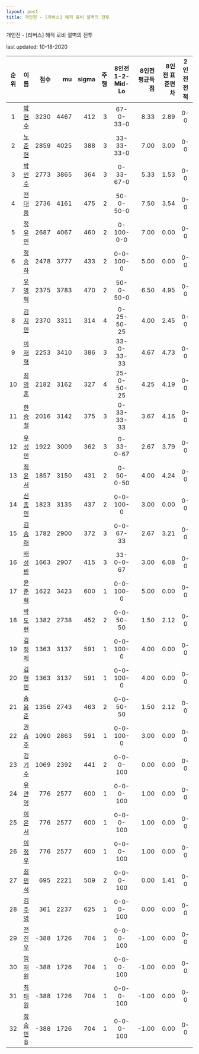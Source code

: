 ```yaml
---
layout: post
title: 개인전 - [리버스] 해적 로비 절벽의 전투
---
```



개인전 - [리버스] 해적 로비 절벽의 전투


last updated: 10-18-2020

| 순위 | 이름 | 점수 | mu | sigma | 주행 | 8인전 1-2-Mid-Lo | 8인전 평균득점 | 8인전 표준편차 | 2인전 전적 |
|:---:|:---:|---:|---:|---:|---:|:---:|---:|---:|:---:|
| 1 | [박현수](../bakhyeonsu) | 3230 | 4467 | 412 | 3 | 67-0-33-0 | 8.33 | 2.89 | 0-0 |
| 2 | [노준현](../nojunhyeon) | 2859 | 4025 | 388 | 3 | 33-33-33-0 | 7.00 | 3.00 | 0-0 |
| 3 | [박인수](../bakinsu) | 2773 | 3865 | 364 | 3 | 0-33-67-0 | 5.33 | 1.53 | 0-0 |
| 4 | [전대웅](../jeondaewoong) | 2736 | 4161 | 475 | 2 | 50-0-50-0 | 7.50 | 3.54 | 0-0 |
| 5 | [정유민](../jeongyumin) | 2687 | 4067 | 460 | 2 | 0-100-0-0 | 7.00 | 0.00 | 0-0 |
| 6 | [정승하](../jeongseungha) | 2478 | 3777 | 433 | 2 | 0-0-100-0 | 5.00 | 0.00 | 0-0 |
| 7 | [유영혁](../yuyeonghyeok) | 2375 | 3783 | 470 | 2 | 50-0-50-0 | 6.50 | 4.95 | 0-0 |
| 8 | [김지민](../gimjimin) | 2370 | 3311 | 314 | 4 | 0-25-50-25 | 4.00 | 2.45 | 0-0 |
| 9 | [이재혁](../ijaehyeok) | 2253 | 3410 | 386 | 3 | 33-0-33-33 | 4.67 | 4.73 | 0-0 |
| 10 | [최영훈](../choiyeonghun) | 2182 | 3162 | 327 | 4 | 25-0-50-25 | 4.25 | 4.19 | 0-0 |
| 11 | [한승철](../hanseungcheol) | 2016 | 3142 | 375 | 3 | 0-33-33-33 | 3.67 | 4.16 | 0-0 |
| 12 | [우성민](../useongmin) | 1922 | 3009 | 362 | 3 | 0-33-0-67 | 2.67 | 3.79 | 0-0 |
| 13 | [최윤서](../choiyunseo) | 1857 | 3150 | 431 | 2 | 0-50-0-50 | 4.00 | 4.24 | 0-0 |
| 14 | [신종민](../shinjongmin) | 1823 | 3135 | 437 | 2 | 0-0-100-0 | 3.00 | 0.00 | 0-0 |
| 15 | [김승래](../gimseungrae) | 1782 | 2900 | 372 | 3 | 0-0-67-33 | 2.67 | 3.21 | 0-0 |
| 16 | [배성빈](../baeseongbin) | 1663 | 2907 | 415 | 3 | 33-0-0-67 | 3.00 | 6.08 | 0-0 |
| 17 | [윤준혁](../yunjunhyeok) | 1622 | 3423 | 600 | 1 | 0-0-100-0 | 5.00 | 0.00 | 0-0 |
| 18 | [박도현](../bakdohyeon) | 1382 | 2738 | 452 | 2 | 0-0-50-50 | 1.50 | 2.12 | 0-0 |
| 19 | [김정제](../gimjeongje) | 1363 | 3137 | 591 | 1 | 0-0-100-0 | 4.00 | 0.00 | 0-0 |
| 20 | [김현민](../gimhyunmin) | 1363 | 3137 | 591 | 1 | 0-0-100-0 | 4.00 | 0.00 | 0-0 |
| 21 | [송용준](../songyongjun) | 1356 | 2743 | 463 | 2 | 0-0-50-50 | 1.50 | 2.12 | 0-0 |
| 22 | [권승주](../glamint) | 1090 | 2863 | 591 | 1 | 0-0-100-0 | 3.00 | 0.00 | 0-0 |
| 23 | [김기수](../gimgisu) | 1069 | 2392 | 441 | 2 | 0-0-0-100 | 0.00 | 0.00 | 0-0 |
| 24 | [유관영](../yugwanyeong) | 776 | 2577 | 600 | 1 | 0-0-0-100 | 1.00 | 0.00 | 0-0 |
| 25 | [이은서](../ieunseo) | 776 | 2577 | 600 | 1 | 0-0-0-100 | 1.00 | 0.00 | 0-0 |
| 26 | [이정우](../ijeongu) | 776 | 2577 | 600 | 1 | 0-0-0-100 | 1.00 | 0.00 | 0-0 |
| 27 | [최민석](../choiminseok) | 695 | 2221 | 509 | 2 | 0-0-0-100 | 0.00 | 1.41 | 0-0 |
| 28 | [김주영](../gimjuyeong) | 361 | 2237 | 625 | 1 | 0-0-0-100 | 0.00 | 0.00 | 0-0 |
| 29 | [전진우](../jeonjinwoo) | -388 | 1726 | 704 | 1 | 0-0-0-100 | -1.00 | 0.00 | 0-0 |
| 30 | [임재원](../imjaewon) | -388 | 1726 | 704 | 1 | 0-0-0-100 | -1.00 | 0.00 | 0-0 |
| 31 | [최태원](../choitaiwon) | -388 | 1726 | 704 | 1 | 0-0-0-100 | -1.00 | 0.00 | 0-0 |
| 32 | [정승민B](../jeongseungminb) | -388 | 1726 | 704 | 1 | 0-0-0-100 | -1.00 | 0.00 | 0-0 |
